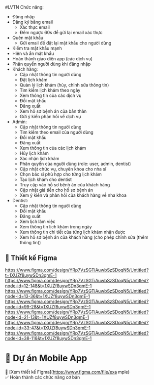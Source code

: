 #LVTN
Chức năng:
- Đăng nhập
- Đăng ký bằng email
  + Xác thực email
  + Đếm ngược 60s để gửi lại email xác thực
- Quên mật khẩu
    + Gửi email để đặt lại mật khẩu cho người dùng
- Kiểm tra mật khẩu mạnh
- Hiện và ẩn mật khẩu
- Hoàn thành giao diện app (các dịch vụ)
- Phân quyền người dùng khi đăng nhập
- Khách hàng:
  + Cập nhật thông tin người dùng
  + Đặt lịch khám
  + Quản lý lịch khám (hủy, chỉnh sửa thông tin)
  + Tìm kiếm lịch khám theo ngày
  + Xem thông tin của các dịch vụ
  + Đổi mật khẩu
  + Đăng xuất
  + Xem hồ sơ bệnh án của bản thân
  + Gửi ý kiến phản hồi về dịch vụ
- Admin:
  + Cập nhật thông tin người dùng
  + Tìm kiếm theo email của người dùng
  + Đổi mật khẩu
  + Đăng xuất
  + Xem thông tin của các lịch khám
  + Hủy lịch khám
  + Xác nhận lịch khám
  + Phân quyền của người dùng (role: user, admin, dentist)
  + Cập nhật chức vụ, chuyên khoa cho nha sĩ
  + Chọn bác sĩ phù hợp cho từng lịch khám
  + Tạo lịch khám cho dentist
  + Truy cập vào hồ sơ bệnh án của khách hàng 
  + Cập nhật giá tiền cho hồ sơ bệnh án
  + Xem ý kiến và phản hồi của khách hàng về nha khoa
- Dentist:
  + Cập nhật thông tin người dùng
  + Đổi mật khẩu
  + Đăng xuất
  + Xem lịch làm việc
  + Xem thông tin lịch khám trong ngày
  + Xem thông tin chi tiết của từng lịch khám nhận được
  + Xem hồ sơ bệnh án của khách hàng (cho phép chỉnh sửa (thêm thông tin))
## 🎨 Thiết kế Figma  
https://www.figma.com/design/YRp7VzSGTiAuwbSzSDoqN5/Untitled?t=1XUZf8uywSDn3qmE-1
https://www.figma.com/design/YRp7VzSGTiAuwbSzSDoqN5/Untitled?node-id=12-148&t=1XUZf8uywSDn3qmE-1
https://www.figma.com/design/YRp7VzSGTiAuwbSzSDoqN5/Untitled?node-id=13-36&t=1XUZf8uywSDn3qmE-1
https://www.figma.com/design/YRp7VzSGTiAuwbSzSDoqN5/Untitled?node-id=99-28&t=1XUZf8uywSDn3qmE-1
https://www.figma.com/design/YRp7VzSGTiAuwbSzSDoqN5/Untitled?node-id=21-13&t=1XUZf8uywSDn3qmE-1
https://www.figma.com/design/YRp7VzSGTiAuwbSzSDoqN5/Untitled?node-id=33-47&t=1XUZf8uywSDn3qmE-1
https://www.figma.com/design/YRp7VzSGTiAuwbSzSDoqN5/Untitled?node-id=38-116&t=1XUZf8uywSDn3qmE-1

# 🚀 Dự án Mobile App  
🔗 [Xem thiết kế Figma](https://www.figma.com/file/exa mple)  
✅ Hoàn thành các chức năng cơ bản  


